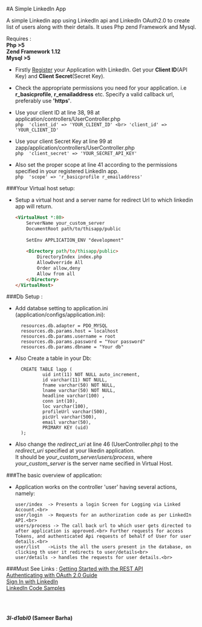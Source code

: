 #A Simple LinkedIn App

A simple Linkedin app using LinkedIn api and LinkedIn OAuth2.0 to create list of users along with their details.
It uses Php zend Framework and Mysql.<br>

Requires :<br>
**Php >5**<br>
**Zend Framework 1.12**<br>
**Mysql >5**<br>

	
* Firstly <a href="https://www.linkedin.com/developer/apps">Register</a> your Application with LinkedIn. Get your **Client ID**(API Key) and **Client Secret**(Secret Key).

* Check the appropriate permissions you need for your application. i.e <b>r_basicprofile</b>,  <b>r_emailaddress</b> etc. Specify a valid callback url, preferably use <b>'https'</b>. <br>

* Use your client ID at line 38, 98 at application/controllers/UserController.php <br>
				```php	'client_id' => 'YOUR_CLIENT_ID' <br> 'client_id' => 'YOUR_CLIENT_ID'	```
	

* Use your client Secret Key at line 99 at zapp/application/controllers/UserController.php <br>
			```php	'client_secret' => 'YOUR_SECRET_API_KEY' 	```
	

* Also set the proper scope at line 41 according to the permissions specified in your registered LinkedIn app.<br>
			```php	'scope' => 'r_basicprofile r_emailaddress'	```
	
	

###Your Virtual host setup:

* Setup  a virtual host and a server name for redirect Url to which linkedin app will return.<br>
	```html
	<VirtualHost *:80>
        ServerName your_custom_server
        DocumentRoot path/to/thisapp/public
     
        SetEnv APPLICATION_ENV "development"
     
        <Directory path/to/thisapp/public>
            DirectoryIndex index.php
            AllowOverride All
            Order allow,deny
            Allow from all
        </Directory>
    </VirtualHost>
    ```

###Db Setup :
   
* Add databse setting to application.ini (application/configs/application.ini): <br>

		resources.db.adapter = PDO_MYSQL
		resources.db.params.host = localhost
		resources.db.params.username = root
		resources.db.params.password = "Your password"
		resources.db.params.dbname = "Your db"

* Also Create a table in your Db:

		CREATE TABLE lapp (
				uid int(11) NOT NULL auto_increment,
				id varchar(11) NOT NULL,
				fname varchar(50) NOT NULL,
				lname varchar(50) NOT NULL,
				headline varchar(100) ,
				conn int(10),
				loc varchar(100),
				profileUrl varchar(500),
				picUrl varchar(500),
				email varchar(50),
				PRIMARY KEY (uid)
		);

* Also change the *redirect_uri* at line 46 (UserController.php) to the *redirect_uri* specified at your likedin application.<br>
It should be *your_custom_server/users/process*, where *your_custom_server* is the server name secified in Virtual Host.


###The basic overview of application:

*	Application works on the controller 'user' having several actions, namely:

		user/index  -> Presents a login Screen for Logging via Linked Account.<br>
		user/login  -> Requests for an authorization code as per LinkedIn API.<br>
		users/process -> The call back url to which user gets directed to after application is approved.<br> Further requests for access Tokens, and authenticated Api requests of behalf of User for user details.<br>
		user/list	->Lists the all the users present in the database, on clicking th user it redirects to user/details<br>
		user/details -> handles the requests for user details.<br>


###Must See Links :
[Getting Started with the REST API](https://developer.linkedin.com/docs/rest-api)<br>
[Authenticating with OAuth 2.0 Guide](https://developer.linkedin.com/docs/oauth2)<br>
[Sign In with LinkedIn](https://developer.linkedin.com/docs/signin-with-linkedin)<br>
[LinkedIn Code Samples](https://developer-programs.linkedin.com/documents/code-samples)<br>

<br><br>


***3l-d1abl0* (Sameer Barha)**

